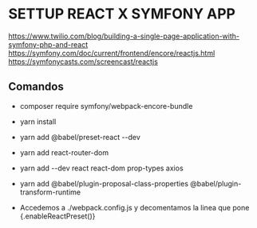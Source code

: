 # SETTUP REACT X SYMFONY APP
https://www.twilio.com/blog/building-a-single-page-application-with-symfony-php-and-react
https://symfony.com/doc/current/frontend/encore/reactjs.html
https://symfonycasts.com/screencast/reactjs

## Comandos
- composer require symfony/webpack-encore-bundle
- yarn install
- yarn add @babel/preset-react --dev
- yarn add react-router-dom
- yarn add --dev react react-dom prop-types axios
- yarn add @babel/plugin-proposal-class-properties @babel/plugin-transform-runtime

- Accedemos a ./webpack.config.js y decomentamos la linea que pone {.enableReactPreset()}